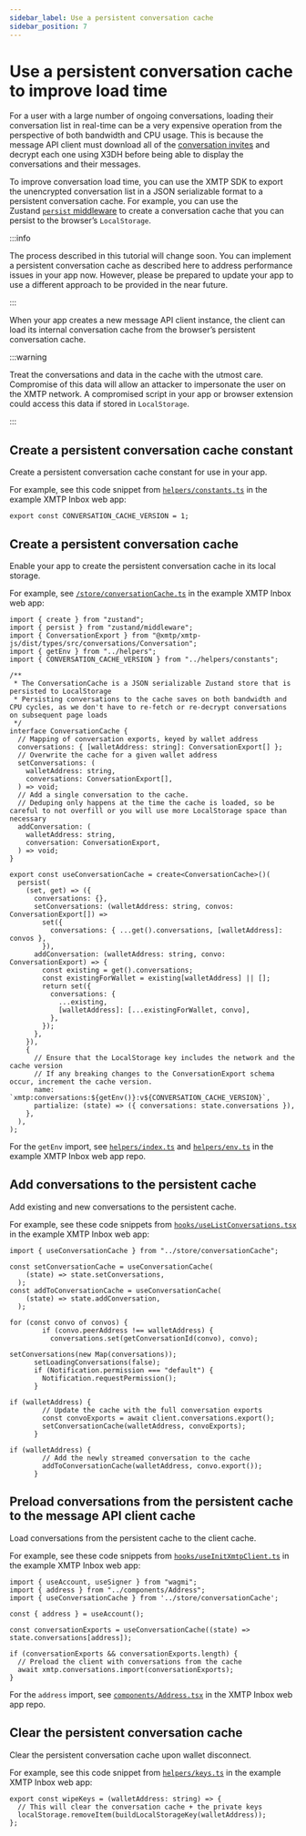 ```yaml
---
sidebar_label: Use a persistent conversation cache
sidebar_position: 7
---
```


# Use a persistent conversation cache to improve load time

For a user with a large number of ongoing conversations, loading their conversation list in real-time can be a very expensive operation from the perspective of both bandwidth and CPU usage. This is because the message API client must download all of the [conversation invites](https://xmtp.org/docs/dev-concepts/invitation-and-message-encryption) and decrypt each one using X3DH before being able to display the conversations and their messages.

To improve conversation load time, you can use the XMTP SDK to export the unencrypted conversation list in a JSON serializable format to a persistent conversation cache. For example, you can use the Zustand [`persist` middleware](https://github.com/pmndrs/zustand/blob/main/docs/integrations/persisting-store-data.md) to create a conversation cache that you can persist to the browser’s `LocalStorage`.

:::info

The process described in this tutorial will change soon. You can implement a persistent conversation cache as described here to address performance issues in your app now. However, please be prepared to update your app to use a different approach to be provided in the near future.

:::

When your app creates a new message API client instance, the client can load its internal conversation cache from the browser’s persistent conversation cache.

:::warning

Treat the conversations and data in the cache with the utmost care. Compromise of this data will allow an attacker to impersonate the user on the XMTP network. A compromised script in your app or browser extension could access this data if stored in `LocalStorage`.

:::

## Create a persistent conversation cache constant

Create a persistent conversation cache constant for use in your app.

For example, see this code snippet from [`helpers/constants.ts`](https://github.com/xmtp-labs/xmtp-inbox-web/blob/main/helpers/constants.ts) in the example XMTP Inbox web app:

```tsx
export const CONVERSATION_CACHE_VERSION = 1;
```

## Create a persistent conversation cache

Enable your app to create the persistent conversation cache in its local storage. 

For example, see [`/store/conversationCache.ts`](https://github.com/xmtp-labs/xmtp-inbox-web/blob/main/store/conversationCache.ts) in the example XMTP Inbox web app:

```tsx
import { create } from "zustand";
import { persist } from "zustand/middleware";
import { ConversationExport } from "@xmtp/xmtp-js/dist/types/src/conversations/Conversation";
import { getEnv } from "../helpers";
import { CONVERSATION_CACHE_VERSION } from "../helpers/constants";

/**
 * The ConversationCache is a JSON serializable Zustand store that is persisted to LocalStorage
 * Persisting conversations to the cache saves on both bandwidth and CPU cycles, as we don't have to re-fetch or re-decrypt conversations on subsequent page loads
 */
interface ConversationCache {
  // Mapping of conversation exports, keyed by wallet address
  conversations: { [walletAddress: string]: ConversationExport[] };
  // Overwrite the cache for a given wallet address
  setConversations: (
    walletAddress: string,
    conversations: ConversationExport[],
  ) => void;
  // Add a single conversation to the cache.
  // Deduping only happens at the time the cache is loaded, so be careful to not overfill or you will use more LocalStorage space than necessary
  addConversation: (
    walletAddress: string,
    conversation: ConversationExport,
  ) => void;
}

export const useConversationCache = create<ConversationCache>()(
  persist(
    (set, get) => ({
      conversations: {},
      setConversations: (walletAddress: string, convos: ConversationExport[]) =>
        set({
          conversations: { ...get().conversations, [walletAddress]: convos },
        }),
      addConversation: (walletAddress: string, convo: ConversationExport) => {
        const existing = get().conversations;
        const existingForWallet = existing[walletAddress] || [];
        return set({
          conversations: {
            ...existing,
            [walletAddress]: [...existingForWallet, convo],
          },
        });
      },
    }),
    {
      // Ensure that the LocalStorage key includes the network and the cache version
      // If any breaking changes to the ConversationExport schema occur, increment the cache version.
      name: `xmtp:conversations:${getEnv()}:v${CONVERSATION_CACHE_VERSION}`,
      partialize: (state) => ({ conversations: state.conversations }),
    },
  ),
);
```

For the `getEnv` import, see [`helpers/index.ts`](https://github.com/xmtp-labs/xmtp-inbox-web/blob/main/helpers/index.ts) and [`helpers/env.ts`](https://github.com/xmtp-labs/xmtp-inbox-web/blob/main/helpers/env.ts) in the example XMTP Inbox web app repo.

## Add conversations to the persistent cache

Add existing and new conversations to the persistent cache.

For example, see these code snippets from [`hooks/useListConversations.tsx`](https://github.com/xmtp-labs/xmtp-inbox-web/blob/main/hooks/useListConversations.tsx) in the example XMTP Inbox web app:

```tsx
import { useConversationCache } from "../store/conversationCache";

const setConversationCache = useConversationCache(
    (state) => state.setConversations,
  );
const addToConversationCache = useConversationCache(
    (state) => state.addConversation,
  );

for (const convo of convos) {
        if (convo.peerAddress !== walletAddress) {
          conversations.set(getConversationId(convo), convo);

setConversations(new Map(conversations));
      setLoadingConversations(false);
      if (Notification.permission === "default") {
        Notification.requestPermission();
      }

if (walletAddress) {
        // Update the cache with the full conversation exports
        const convoExports = await client.conversations.export();
        setConversationCache(walletAddress, convoExports);
      }

if (walletAddress) {
        // Add the newly streamed conversation to the cache
        addToConversationCache(walletAddress, convo.export());
      }
```

## Preload conversations from the persistent cache to the message API client cache

Load conversations from the persistent cache to the client cache.

For example, see these code snippets from [`hooks/useInitXmtpClient.ts`](https://github.com/xmtp-labs/xmtp-inbox-web/blob/main/hooks/useInitXmtpClient.ts) in the example XMTP Inbox web app:

```tsx
import { useAccount, useSigner } from "wagmi";
import { address } from "../components/Address";
import { useConversationCache } from '../store/conversationCache';

const { address } = useAccount();

const conversationExports = useConversationCache((state) => state.conversations[address]);

if (conversationExports && conversationExports.length) {
  // Preload the client with conversations from the cache
  await xmtp.conversations.import(conversationExports);
}
```

For the `address` import, see [`components/Address.tsx`](https://github.com/xmtp-labs/xmtp-inbox-web/blob/dev/components/Address.tsx) in the XMTP Inbox web app repo.

## Clear the persistent conversation cache

Clear the persistent conversation cache upon wallet disconnect.

For example, see this code snippet from [`helpers/keys.ts`](https://github.com/xmtp-labs/xmtp-inbox-web/blob/main/helpers/keys.ts) in the example XMTP Inbox web app:

```tsx
export const wipeKeys = (walletAddress: string) => {
  // This will clear the conversation cache + the private keys
  localStorage.removeItem(buildLocalStorageKey(walletAddress));
};
```
